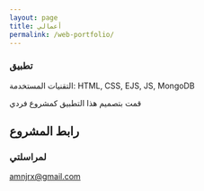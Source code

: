 ```yaml
---
layout: page
title: أعمالي
permalink: /web-portfolio/
---
```


### تطبيق

التقنيات المستخدمة: HTML, CSS, EJS, JS, MongoDB

قمت بتصميم هذا التطبيق كمشروع فردي

رابط المشروع
-



### لمراسلتي

[amnjrx@gmail.com](mailto:amnjrx@gmail.com)
